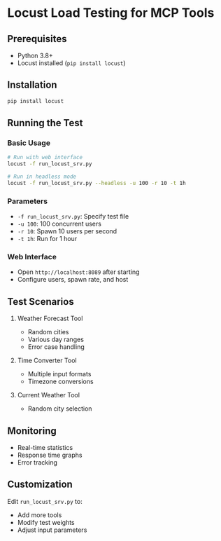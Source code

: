 # Locust Load Testing for MCP Tools

## Prerequisites
- Python 3.8+
- Locust installed (`pip install locust`)

## Installation
```bash
pip install locust
```

## Running the Test

### Basic Usage
```bash
# Run with web interface
locust -f run_locust_srv.py

# Run in headless mode
locust -f run_locust_srv.py --headless -u 100 -r 10 -t 1h
```

### Parameters
- `-f run_locust_srv.py`: Specify test file
- `-u 100`: 100 concurrent users
- `-r 10`: Spawn 10 users per second
- `-t 1h`: Run for 1 hour

### Web Interface
- Open `http://localhost:8089` after starting
- Configure users, spawn rate, and host

## Test Scenarios
1. Weather Forecast Tool
   - Random cities
   - Various day ranges
   - Error case handling

2. Time Converter Tool
   - Multiple input formats
   - Timezone conversions

3. Current Weather Tool
   - Random city selection

## Monitoring
- Real-time statistics
- Response time graphs
- Error tracking

## Customization
Edit `run_locust_srv.py` to:
- Add more tools
- Modify test weights
- Adjust input parameters
